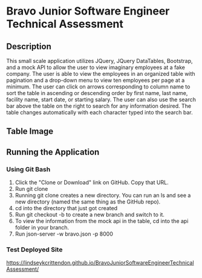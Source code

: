 # Bravo Junior Software Engineer Technical Assessment

## Description
This small scale application utilizes JQuery, JQuery DataTables, Bootstrap, and a mock API to allow the user to view imaginary employees at a  fake company.  The user is able to view the employees in an organized table with pagination and a drop-down menu to view ten employees per page at a minimum.  The user can click on arrows corresponding to column name to sort the table in ascending or descending order by first name, last name, facility name, start date, or starting salary.  The user can also use the search bar above the table on the right to search for any information desired.  The table changes automatically with each character typed into the search bar.

## Table Image



## Running the Application 
### Using Git Bash
1. Click the "Clone or Download" link on GitHub. Copy that URL.
2. Run git clone <github url goes here>
3. Running git clone creates a new directory. You can run an ls and see a new directory (named the same thing as the GitHub repo).
4. cd into the directory that just got created
5. Run git checkout -b <name-of-branch> to create a new branch and switch to it.
6. To view the information from the mock api in the table, cd into the api folder in your branch.
7. Run json-server -w bravo.json -p 8000
  
### Test Deployed Site
https://lindseykcrittendon.github.io/BravoJuniorSoftwareEngineerTechnicalAssessment/
